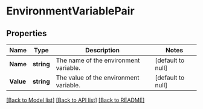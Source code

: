 # EnvironmentVariablePair

## Properties
Name | Type | Description | Notes
------------ | ------------- | ------------- | -------------
**Name** | **string** | The name of the environment variable. | [default to null]
**Value** | **string** | The value of the environment variable. | [default to null]

[[Back to Model list]](../README.md#documentation-for-models) [[Back to API list]](../README.md#documentation-for-api-endpoints) [[Back to README]](../README.md)

